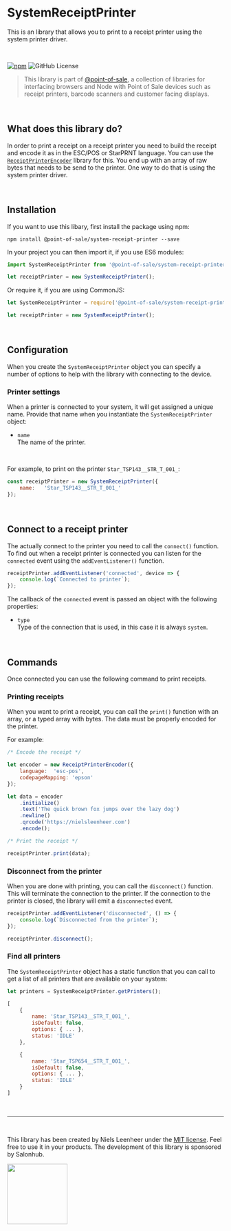 # SystemReceiptPrinter

This is an library that allows you to print to a receipt printer using the system printer driver.

<br>

[![npm](https://img.shields.io/npm/v/@point-of-sale/system-receipt-printer)](https://www.npmjs.com/@point-of-sale/system-receipt-printer)
![GitHub License](https://img.shields.io/github/license/NielsLeenheer/SystemReceiptPrinter)


> This library is part of [@point-of-sale](https://point-of-sale.dev), a collection of libraries for interfacing browsers and Node with Point of Sale devices such as receipt printers, barcode scanners and customer facing displays.

<br>

## What does this library do?

In order to print a receipt on a receipt printer you need to build the receipt and encode it as in the ESC/POS or StarPRNT language. You can use the [`ReceiptPrinterEncoder`](https://github.com/NielsLeenheer/ReceiptPrinterEncoder) library for this. You end up with an array of raw bytes that needs to be send to the printer. One way to do that is using the system printer driver.

<br>

## Installation

If you want to use this libary, first install the package using npm:

```
npm install @point-of-sale/system-receipt-printer --save
```

In your project you can then import it, if you use ES6 modules:

```js
import SystemReceiptPrinter from '@point-of-sale/system-receipt-printer';

let receiptPrinter = new SystemReceiptPrinter();
```

Or require it, if you are using CommonJS:

```js
let SystemReceiptPrinter = require('@point-of-sale/system-receipt-printer');

let receiptPrinter = new SystemReceiptPrinter();
```

<br>

## Configuration

When you create the `SystemReceiptPrinter` object you can specify a number of options to help with the library with connecting to the device. 

### Printer settings

When a printer is connected to your system, it will get assigned a unique name. Provide that name when you instantiate the `SystemReceiptPrinter` object:

- `name`<br>
    The name of the printer.

<br>

For example, to print on the printer `Star_TSP143__STR_T_001_`:

```js
const receiptPrinter = new SystemReceiptPrinter({ 
    name:   'Star_TSP143__STR_T_001_'
});
```

<br>

## Connect to a receipt printer

The actually connect to the printer you need to call the `connect()` function. To find out when a receipt printer is connected you can listen for the `connected` event using the `addEventListener()` function.

```js
receiptPrinter.addEventListener('connected', device => {
    console.log(`Connected to printer`);
});
```

The callback of the `connected` event is passed an object with the following properties:

-   `type`<br>
    Type of the connection that is used, in this case it is always `system`.

<br>

## Commands

Once connected you can use the following command to print receipts.

### Printing receipts

When you want to print a receipt, you can call the `print()` function with an array, or a typed array with bytes. The data must be properly encoded for the printer. 

For example:

```js
/* Encode the receipt */

let encoder = new ReceiptPrinterEncoder({
    language:  'esc-pos',
    codepageMapping: 'epson'
});

let data = encoder
    .initialize()
    .text('The quick brown fox jumps over the lazy dog')
    .newline()
    .qrcode('https://nielsleenheer.com')
    .encode();

/* Print the receipt */

receiptPrinter.print(data);
```

### Disconnect from the printer 

When you are done with printing, you can call the `disconnect()` function. This will terminate the connection to the printer. If the connection to the printer is closed, the library will emit a `disconnected` event.

```js
receiptPrinter.addEventListener('disconnected', () => {
    console.log(`Disconnected from the printer`);
});

receiptPrinter.disconnect();
```

### Find all printers

The `SystemReceiptPrinter` object has a static function that you can call to get a list of all printers that are available on your system:

```js
let printers = SystemReceiptPrinter.getPrinters();

[
    {
        name: 'Star_TSP143__STR_T_001_',
        isDefault: false,
        options: { ... },
        status: 'IDLE'
    }, 

    {
        name: 'Star_TSP654__STR_T_001_',
        isDefault: false,
        options: { ... },
        status: 'IDLE'
    }
]
```

<br>

-----

<br>

This library has been created by Niels Leenheer under the [MIT license](LICENSE). Feel free to use it in your products. The  development of this library is sponsored by Salonhub.

<a href="https://salohub.nl"><img src="https://salonhub.nl/assets/images/salonhub.svg" width=140></a>

